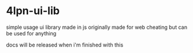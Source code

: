 # 4lpn-ui-lib
simple usage ui library made in js originally made for web cheating but can be used for anything

docs will be released when i'm finished with this